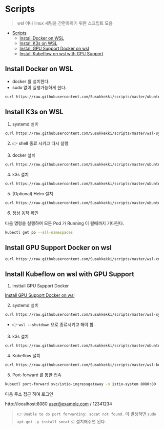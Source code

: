 # Scripts

> wsl 이나 linux 세팅을 간편화하기 위한 스크립트 모음

- [Scripts](#scripts)
  - [Install Docker on WSL](#install-docker-on-wsl)
  - [Install K3s on WSL](#install-k3s-on-wsl)
  - [Install GPU Support Docker on wsl](#install-gpu-support-docker-on-wsl)
  - [Install Kubeflow on wsl with GPU Support](#install-kubeflow-on-wsl-with-gpu-support)

## Install Docker on WSL

- docker 를 설치한다.
- sudo 없이 실행가능하게 한다.

```bash
curl https://raw.githubusercontent.com/Susukkekki/scripts/master/ubuntu-docker.sh | sh
```

## Install K3s on WSL

1. systemd 설치

```bash
curl https://raw.githubusercontent.com/Susukkekki/scripts/master/wsl-systemd.sh | sh
```

2. :point_right: shell 종료 시키고 다시 실행

3. docker 설치

```bash
curl https://raw.githubusercontent.com/Susukkekki/scripts/master/ubuntu-docker.sh | sh
```

4. k3s 설치

```bash
curl https://raw.githubusercontent.com/Susukkekki/scripts/master/ubuntu-k3s.sh | sh
```

5. (Optional) Helm 설치

```bash
curl https://raw.githubusercontent.com/Susukkekki/scripts/master/ubuntu-helm.sh | sh
```

6. 정상 동작 확인

다음 명령을 실행하여 모든 Pod 가 Running 이 될때까지 기다린다.

```bash
kubectl get po --all-namespaces
```

## Install GPU Support Docker on wsl

```bash
curl https://raw.githubusercontent.com/Susukkekki/scripts/master/wsl-cuda.sh | sh
```

## Install Kubeflow on wsl with GPU Support

1. Insttall GPU Support Docker

[Install GPU Support Docker on wsl](#install-gpu-support-docker-on-wsl)

2. systemd 설치

```bash
curl https://raw.githubusercontent.com/Susukkekki/scripts/master/wsl-systemd.sh | sh
```

- :point_right: `wsl --shutdown` 으로 종료시키고 해야 함.

3. k3s 설치

```bash
curl https://raw.githubusercontent.com/Susukkekki/scripts/master/ubuntu-k3s.sh | sh
```

4. Kubeflow 설치

```bash
curl https://raw.githubusercontent.com/Susukkekki/scripts/master/wsl-kubeflow.sh | sh
```

5. Port-forward 를 통한 접속

```bash
kubectl port-forward svc/istio-ingressgateway -n istio-system 8080:80
```

다음 주소 접근 하여 로그인

http://localhost:8080
user@example.com / 12341234

> :point_right: `Unable to do port forwarding: socat not found.` 이 발생하면 `sudo apt-get -y install socat` 로 설치해주면 된다.
